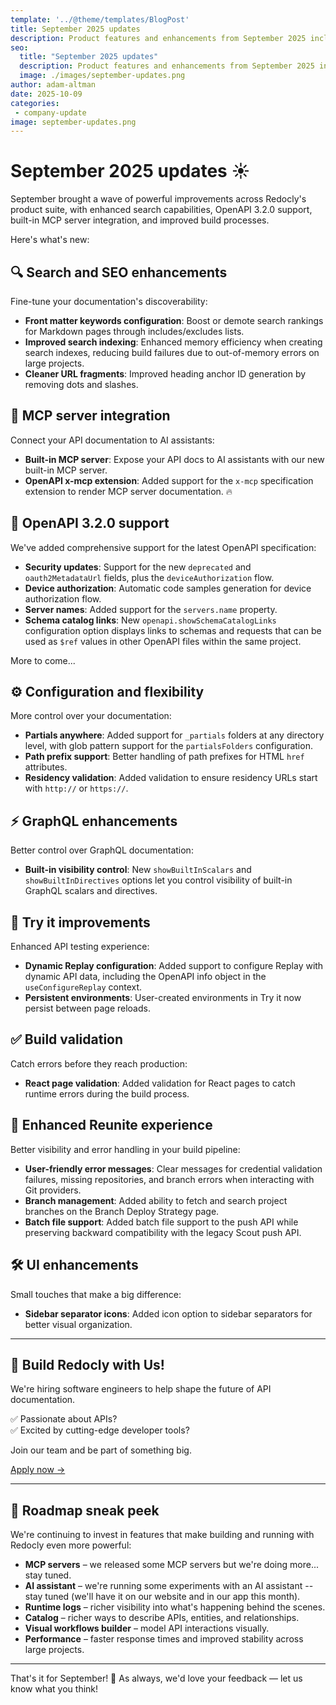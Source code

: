 ```yaml
---
template: '../@theme/templates/BlogPost'
title: September 2025 updates
description: Product features and enhancements from September 2025 include built-in MCP server integration, OpenAPI 3.2.0 support, enhanced search capabilities, and improved build processes.
seo:
  title: "September 2025 updates"
  description: Product features and enhancements from September 2025 include built-in MCP server integration, OpenAPI 3.2.0 support, enhanced search capabilities, and improved build processes. 
  image: ./images/september-updates.png
author: adam-altman
date: 2025-10-09
categories:
 - company-update
image: september-updates.png
---
```


# September 2025 updates ☀️

September brought a wave of powerful improvements across Redocly's product suite, with enhanced search capabilities, OpenAPI 3.2.0 support, built-in MCP server integration, and improved build processes.

Here's what's new:

## 🔍 Search and SEO enhancements

Fine-tune your documentation's discoverability:
- **Front matter keywords configuration**: Boost or demote search rankings for Markdown pages through includes/excludes lists.
- **Improved search indexing**: Enhanced memory efficiency when creating search indexes, reducing build failures due to out-of-memory errors on large projects.
- **Cleaner URL fragments**: Improved heading anchor ID generation by removing dots and slashes.

## 🤖 MCP server integration

Connect your API documentation to AI assistants:
- **Built-in MCP server**: Expose your API docs to AI assistants with our new built-in MCP server.
- **OpenAPI x-mcp extension**: Added support for the `x-mcp` specification extension to render MCP server documentation. 🔥

## 🔌 OpenAPI 3.2.0 support

We've added comprehensive support for the latest OpenAPI specification:
- **Security updates**: Support for the new `deprecated` and `oauth2MetadataUrl` fields, plus the `deviceAuthorization` flow.
- **Device authorization**: Automatic code samples generation for device authorization flow.
- **Server names**: Added support for the `servers.name` property.
- **Schema catalog links**: New `openapi.showSchemaCatalogLinks` configuration option displays links to schemas and requests that can be used as `$ref` values in other OpenAPI files within the same project.

More to come...

## ⚙️ Configuration and flexibility

More control over your documentation:
- **Partials anywhere**: Added support for `_partials` folders at any directory level, with glob pattern support for the `partialsFolders` configuration.
- **Path prefix support**: Better handling of path prefixes for HTML `href` attributes.
- **Residency validation**: Added validation to ensure residency URLs start with `http://` or `https://`.

## ⚡ GraphQL enhancements

Better control over GraphQL documentation:
- **Built-in visibility control**: New `showBuiltInScalars` and `showBuiltInDirectives` options let you control visibility of built-in GraphQL scalars and directives.

## 🧪 Try it improvements

Enhanced API testing experience:
- **Dynamic Replay configuration**: Added support to configure Replay with dynamic API data, including the OpenAPI info object in the `useConfigureReplay` context.
- **Persistent environments**: User-created environments in Try it now persist between page reloads.

## ✅ Build validation

Catch errors before they reach production:
- **React page validation**: Added validation for React pages to catch runtime errors during the build process.

## 🎨 Enhanced Reunite experience

Better visibility and error handling in your build pipeline:
- **User-friendly error messages**: Clear messages for credential validation failures, missing repositories, and branch errors when interacting with Git providers.
- **Branch management**: Added ability to fetch and search project branches on the Branch Deploy Strategy page.
- **Batch file support**: Added batch file support to the push API while preserving backward compatibility with the legacy Scout push API.

## 🛠️ UI enhancements

Small touches that make a big difference:
- **Sidebar separator icons**: Added icon option to sidebar separators for better visual organization.

---

## 🚀 Build Redocly with Us!

We're hiring software engineers to help shape the future of API documentation.

✅ Passionate about APIs?\
✅ Excited by cutting-edge developer tools?

Join our team and be part of something big.

[Apply now →](https://redocly.com/careers#software-engineer)

---

## 🔮 Roadmap sneak peek

We're continuing to invest in features that make building and running with Redocly even more powerful:
- **MCP servers** – we released some MCP servers but we're doing more... stay tuned.
- **AI assistant** – we're running some experiments with an AI assistant -- stay tuned (we'll have it on our website and in our app this month).
- **Runtime logs** – richer visibility into what's happening behind the scenes.
- **Catalog** – richer ways to describe APIs, entities, and relationships.
- **Visual workflows builder** – model API interactions visually.
- **Performance** – faster response times and improved stability across large projects.

---

That's it for September! 🚀
As always, we'd love your feedback — let us know what you think!
